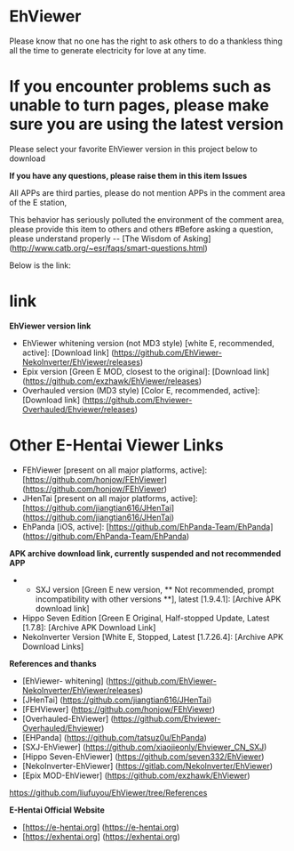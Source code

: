 # EhViewer

Please know that no one has the right to ask others to do a thankless thing all the time to generate electricity for love at any time.

# If you encounter problems such as unable to turn pages, please make sure you are using the latest version
Please select your favorite EhViewer version in this project below to download

**If you have any questions, please raise them in this item Issues**

All APPs are third parties, please do not mention APPs in the comment area of the E station,

This behavior has seriously polluted the environment of the comment area, please provide this item to others and others
#Before asking a question, please understand properly -- [The Wisdom of Asking] (http://www.catb.org/~esr/faqs/smart-questions.html)

Below is the link:
# link


**EhViewer version link**

- EhViewer whitening version (not MD3 style) [white E, recommended, active]: [Download link] (https://github.com/EhViewer-NekoInverter/EhViewer/releases)
- Epix version [Green E MOD, closest to the original]: [Download link] (https://github.com/exzhawk/EhViewer/releases)
- Overhauled version (MD3 style) [Color E, recommended, active]: [Download link] (https://github.com/Ehviewer-Overhauled/Ehviewer/releases)

# Other E-Hentai Viewer Links

- FEhViewer [present on all major platforms, active]: [https://github.com/honjow/FEhViewer] (https://github.com/honjow/FEhViewer)
- JHenTai [present on all major platforms, active]: [https://github.com/jiangtian616/JHenTai] (https://github.com/jiangtian616/JHenTai)
- EhPanda [iOS, active]: [https://github.com/EhPanda-Team/EhPanda] (https://github.com/EhPanda-Team/EhPanda)

**APK archive download link, currently suspended and not recommended APP**
- - SXJ version [Green E new version, ** Not recommended, prompt incompatibility with other versions **], latest [1.9.4.1]: [Archive APK download link]
- Hippo Seven Edition [Green E Original, Half-stopped Update, Latest [1.7.8]: [Archive APK Download Link]
- NekoInverter Version [White E, Stopped, Latest [1.7.26.4]: [Archive APK Download Links]

**References and thanks**
- [EhViewer- whitening] (https://github.com/EhViewer-NekoInverter/EhViewer/releases)
- [JHenTai] (https://github.com/jiangtian616/JHenTai)
- [FEHViewer] (https://github.com/honjow/FEhViewer) 
- [Overhauled-EhViewer] (https://github.com/Ehviewer-Overhauled/Ehviewer)
- [EHPanda] (https://github.com/tatsuz0u/EhPanda)
- [SXJ-EhViewer] (https://github.com/xiaojieonly/Ehviewer_CN_SXJ)
- [Hippo Seven-EhViewer] (https://github.com/seven332/EhViewer)
- [NekoInverter-EhViewer] (https://gitlab.com/NekoInverter/EhViewer) 
- [Epix MOD-EhViewer] (https://github.com/exzhawk/EhViewer)

https://github.com/liufuyou/EhViewer/tree/References

**E-Hentai Official Website**

- [https://e-hentai.org] (https://e-hentai.org)
- [https://exhentai.org] (https://exhentai.org)
